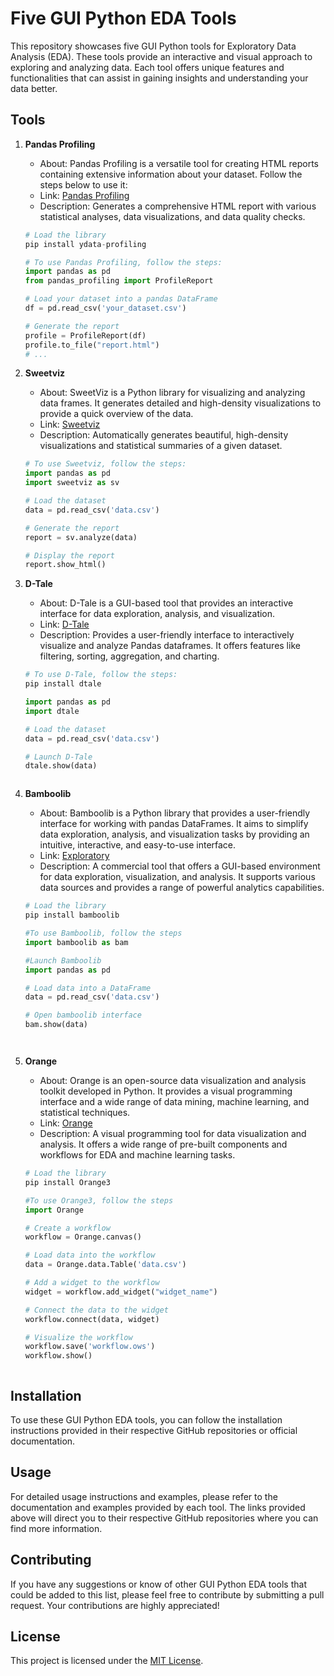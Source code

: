 # Five GUI Python EDA Tools

This repository showcases five GUI Python tools for Exploratory Data Analysis (EDA). These tools provide an interactive and visual approach to exploring and analyzing data. Each tool offers unique features and functionalities that can assist in gaining insights and understanding your data better.

## Tools

1. **Pandas Profiling**
   - About: Pandas Profiling is a versatile tool for creating HTML reports containing extensive information about your dataset. Follow the steps below to use it:
   - Link: [Pandas Profiling](https://github.com/pandas-profiling/pandas-profiling)
   - Description: Generates a comprehensive HTML report with various statistical analyses, data visualizations, and data quality checks.

   ```python
   # Load the library
   pip install ydata-profiling

   # To use Pandas Profiling, follow the steps:
   import pandas as pd
   from pandas_profiling import ProfileReport

   # Load your dataset into a pandas DataFrame
   df = pd.read_csv('your_dataset.csv')

   # Generate the report
   profile = ProfileReport(df)
   profile.to_file("report.html")
   # ...


2. **Sweetviz**
   - About: SweetViz is a Python library for visualizing and analyzing data frames. It generates detailed and high-density visualizations to provide a quick overview of the data.
   - Link: [Sweetviz](https://github.com/fbdesignpro/sweetviz)
   - Description: Automatically generates beautiful, high-density visualizations and statistical summaries of a given dataset.

    ```python
   # To use Sweetviz, follow the steps:
   import pandas as pd
   import sweetviz as sv

   # Load the dataset
   data = pd.read_csv('data.csv')

   # Generate the report
   report = sv.analyze(data)

   # Display the report
   report.show_html()


3. **D-Tale**
   - About: D-Tale is a GUI-based tool that provides an interactive interface for data exploration, analysis, and visualization.
   - Link: [D-Tale](https://github.com/man-group/dtale)
   - Description: Provides a user-friendly interface to interactively visualize and analyze Pandas dataframes. It offers features like filtering, sorting, aggregation, and charting.

    ```python
   # To use D-Tale, follow the steps:
   pip install dtale

   import pandas as pd
   import dtale

   # Load the dataset
   data = pd.read_csv('data.csv')

   # Launch D-Tale
   dtale.show(data)



4. **Bamboolib**
   - About: Bamboolib is a Python library that provides a user-friendly interface for working with pandas DataFrames. It aims to simplify data exploration, analysis, and visualization tasks by providing an intuitive, interactive, and easy-to-use interface.
   - Link: [Exploratory](https://exploratory.io/)
   - Description: A commercial tool that offers a GUI-based environment for data exploration, visualization, and analysis. It supports various data sources and provides a range of powerful analytics capabilities.

   ```python
   # Load the library
   pip install bamboolib

   #To use Bamboolib, follow the steps
   import bamboolib as bam

   #Launch Bamboolib
   import pandas as pd

   # Load data into a DataFrame
   data = pd.read_csv('data.csv')

   # Open bamboolib interface
   bam.show(data)




5. **Orange**
   - About: Orange is an open-source data visualization and analysis toolkit developed in Python. It provides a visual programming interface and a wide range of data mining, machine learning, and statistical techniques.
   - Link: [Orange](https://orange.biolab.si/)
   - Description: A visual programming tool for data visualization and analysis. It offers a wide range of pre-built components and workflows for EDA and machine learning tasks.

   ```python
   # Load the library
   pip install Orange3

   #To use Orange3, follow the steps
   import Orange

   # Create a workflow
   workflow = Orange.canvas()

   # Load data into the workflow
   data = Orange.data.Table('data.csv')

   # Add a widget to the workflow
   widget = workflow.add_widget("widget_name")

   # Connect the data to the widget
   workflow.connect(data, widget)

   # Visualize the workflow
   workflow.save('workflow.ows')
   workflow.show()



## Installation

To use these GUI Python EDA tools, you can follow the installation instructions provided in their respective GitHub repositories or official documentation.

## Usage

For detailed usage instructions and examples, please refer to the documentation and examples provided by each tool. The links provided above will direct you to their respective GitHub repositories where you can find more information.

## Contributing

If you have any suggestions or know of other GUI Python EDA tools that could be added to this list, please feel free to contribute by submitting a pull request. Your contributions are highly appreciated!

## License

This project is licensed under the [MIT License](LICENSE).

